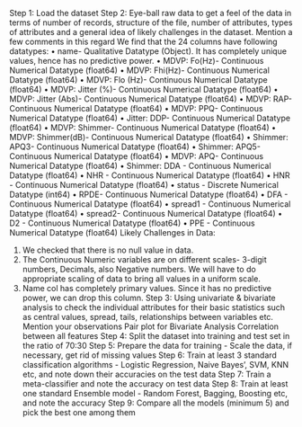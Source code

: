 
Step 1: Load the dataset
Step 2: Eye-ball raw data to get a feel of the data in terms of number of records, structure of the file, number of attributes, types of attributes and a general idea of likely challenges in the dataset. Mention a few comments in this regard We find that the 24 columns have following datatypes: • name- Qualitative Datatype (Object). It has completely unique values, hence has no predictive power. • MDVP: Fo(Hz)- Continuous Numerical Datatype (float64) • MDVP: Fhi(Hz)- Continuous Numerical Datatype (float64) • MDVP: Flo (Hz)- Continuous Numerical Datatype (float64) • MDVP: Jitter (%)- Continuous Numerical Datatype (float64) • MDVP: Jitter (Abs)- Continuous Numerical Datatype (float64) • MDVP: RAP- Continuous Numerical Datatype (float64) • MDVP: PPQ- Continuous Numerical Datatype (float64) • Jitter: DDP- Continuous Numerical Datatype (float64) • MDVP: Shimmer- Continuous Numerical Datatype (float64) • MDVP: Shimmer(dB)- Continuous Numerical Datatype (float64) • Shimmer: APQ3- Continuous Numerical Datatype (float64) • Shimmer: APQ5- Continuous Numerical Datatype (float64) • MDVP: APQ- Continuous Numerical Datatype (float64) • Shimmer: DDA - Continuous Numerical Datatype (float64) • NHR - Continuous Numerical Datatype (float64) • HNR - Continuous Numerical Datatype (float64) • status - Discrete Numerical Datatype (int64) • RPDE- Continuous Numerical Datatype (float64) • DFA - Continuous Numerical Datatype (float64) • spread1 - Continuous Numerical Datatype (float64) • spread2- Continuous Numerical Datatype (float64) • D2 - Continuous Numerical Datatype (float64) • PPE - Continuous Numerical Datatype (float64) Likely Challenges in Data:

1. We checked that there is no null value in data.
2. The Continuous Numeric variables are on different scales- 3-digit numbers, Decimals, also Negative numbers. We will have to do appropriate scaling of data to bring all values in a uniform scale.
3. Name col has completely primary values. Since it has no predictive power, we can drop this column. Step 3: Using univariate & bivariate analysis to check the individual attributes for their basic statistics such as central values, spread, tails, relationships between variables etc. Mention your observations Pair plot for Bivariate Analysis Correlation between all features Step 4: Split the dataset into training and test set in the ratio of 70:30 Step 5: Prepare the data for training - Scale the data, if necessary, get rid of missing values Step 6: Train at least 3 standard classification algorithms - Logistic Regression, Naive Bayes’, SVM, KNN etc, and note down their accuracies on the test data Step 7: Train a meta-classifier and note the accuracy on test data Step 8: Train at least one standard Ensemble model - Random Forest, Bagging, Boosting etc, and note the accuracy Step 9: Compare all the models (minimum 5) and pick the best one among them
